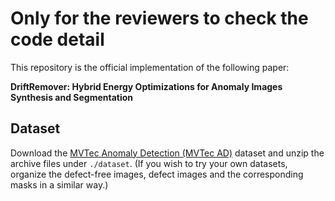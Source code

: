 # Only for the reviewers to check the code detail

This repository is the official implementation of the following paper:

**DriftRemover: Hybrid Energy Optimizations for Anomaly Images Synthesis and Segmentation**<br>

<!-- ![](./main.png)
> **Abstract**<br>
> <font size=3> *This paper tackles the challenge of anomaly image synthesis and segmentation to generate various anomaly images and their segmentation labels to mitigate the issue of data scarcity. Existing approaches employ the precise mask to guide the generation, relying on additional mask generators, leading to increased computational costs and limited anomaly diversity. Although a few works use coarse masks as the guidance to expand diversity, they lack effective generation of labels for synthetic images, thereby reducing their practicality. Therefore, our proposed method simultaneously generates anomaly images and their corresponding masks by utilizing coarse masks and anomaly categories. The framework utilizes attention maps from synthesis process as mask labels and employs two optimization modules to tackle drift challenges, which are mismatches between synthetic results and real situations. Our thorough evaluation showcases the superior performance of our method, improving the pixel-level AP by 1.3\% and  F1-MAX by 1.8\% in anomaly detection tasks on the MVTec dataset. Moreover, the successful application in practical scenarios underscores the framework's practicality and competitive edge, improving the IoU by 37.2\% and F-measure by 25.1\% with the Floor Dirt dataset. The code will be public.* </font>
-->

## Dataset

Download the [MVTec Anomaly Detection (MVTec AD)](https://www.mvtec.com/company/research/datasets/mvtec-ad/) dataset and unzip the archive files under ```./dataset```. (If you wish to try your own datasets, organize the defect-free images, defect images and the corresponding masks in a similar way.)

